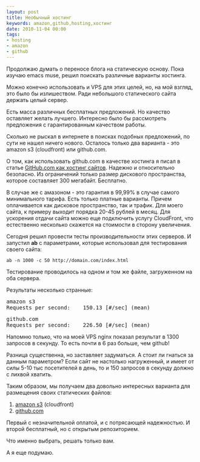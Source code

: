 ```yaml
---
layout: post
title: Необычный хостинг
keywords: amazon,github,hosting,хостинг
date: 2010-11-04 00:00
tags:
- hosting
- amazon
- github
---
```

Продолжаю думать о переносе блога на статическую основу. Пока изучаю emacs muse, решил поискать различные варианты хостинга. 

Можно конечно использовать и VPS для этих целей, но, на мой взгляд, это было бы излишеством. Ради небольшого статического сайта держать целый сервер.

Есть масса различных бесплатных предложений. Но качество оставляет желать лучшего. Интересно было бы рассмотреть предложения с гарантированным качеством работы.

Сколько не рыскал в интернете в поисках подобных предложений, по сути не нашел ничего нового. Осталось только два варианта - это amazon s3 (cloudfront) или github.com. 

О том, как использовать github.com в качестве хостинга я писал в статье <a href="/2010/10/17/github-com-kak-xosting-sajtov/">GitHub.com как хостинг сайтов</a>. Надежно и относительно безопасно. Из ограничений только размер дискового пространства, которое составляет 300 мегабайт. Бесплатно.

В случае же с амазоном - это гарантия в 99,99% в случае самого минимального тарифа. Есть только платные варианты. Причем оплачивается как дисковое пространство, так и трафик. Для моего сайта, к примеру выходит порядка 20-45 рублей в месяц. Для ускорения отдачи сайта можно еще подключить услугу CloudFront, что естественно несколько скажется на стоимости в сторону увеличения.

Сегодня решил провести тесты производительности этих серверов. И запустил <strong>ab</strong> с параметрами, которые использовал для тестирования своего сайта:

    ab -n 1000 -c 50 http://domain.com/index.html

Тестирование проводилось на одном и том же файле, загруженном на оба сервера.

Результаты несколько странные:
<pre>amazon s3
Requests per second:    150.13 [#/sec] (mean)</pre>

<pre>github.com
Requests per second:    226.50 [#/sec] (mean)</pre>

Напомню только, что на моей VPS nginx показал результат в 1300 запросов в секунду. То есть почти в 6 раз больше, чем github!

Разница существенна, но заставляет задуматься. А стоит ли гнаться за данным параметром? Если сайт не настолько нагруженный, и имеет от силы 5-10 тыс посетителей в день, то и 150 запросов в секунду должно с лихвой хватить.

Таким образом, мы получаем два довольно интересных варианта для размещения своих статических файлов:
<ol>
	<li><a href="http://aws.amazon.com/s3/" rel="nofollow">amazon s3</a> (cloudfront)</li>
	<li><a href="http://pages.github.com" rel="nofollow">github.com</a></li>
</ol>
Первый с незначительной оплатой, и с потрясающей надежностью. И второй бесплатный, но с открытым репозиторием.

Что именно выбрать, решать только вам. 

А я еще подумаю.
